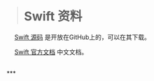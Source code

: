 ># Swift 资料
&emsp;  [Swift 源码](https://github.com/apple) 是开放在GitHub上的，可以在其下载。

&emsp;  [Swift 官方文档](https://www.runoob.com/manual/gitbook/swift5/source/_book/chapter1/04_revision_history.html) 中文文档。




<br/>
***
<br/>
